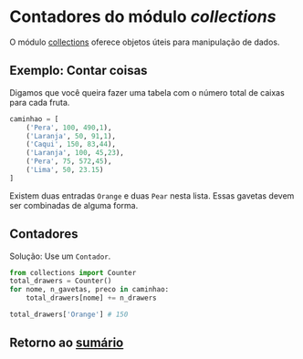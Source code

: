 # Contadores do módulo _collections_

O módulo [collections](https://docs.python.org/pt-br/3/library/collections.html?highlight=collections#module-collections) oferece objetos úteis para manipulação de dados.

## Exemplo: Contar coisas

Digamos que você queira fazer uma tabela com o número total de caixas para cada fruta.

``` python
caminhao = [
    ('Pera', 100, 490,1),
    ('Laranja', 50, 91,1),
    ('Caqui', 150, 83,44),
    ('Laranja', 100, 45,23),
    ('Pera', 75, 572,45),
    ('Lima', 50, 23.15)
]
```

Existem duas entradas `Orange` e duas `Pear` nesta lista. Essas gavetas devem ser combinadas de alguma forma.

## Contadores

Solução: Use um `Contador`.

``` python
from collections import Counter
total_drawers = Counter()
for nome, n_gavetas, preco in caminhao:
    total_drawers[nome] += n_drawers

total_drawers['Orange'] # 150
```

## Retorno ao [sumário](./00_Resumo.md)